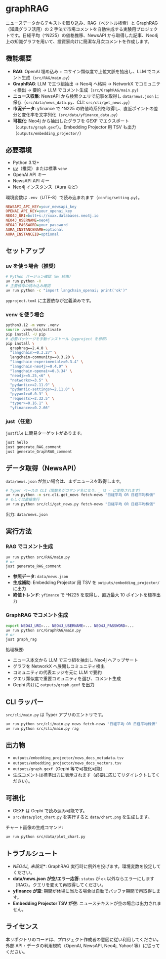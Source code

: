 # graphRAG

ニュースデータからテキストを取り込み、RAG（ベクトル検索）と GraphRAG（知識グラフ活用）の 2 手法で市場コメントを自動生成する実験用プロジェクトです。日経平均（^N225）の価格推移、NewsAPI から取得した記事、Neo4j 上の知識グラフを用いて、投資家向けに簡潔な月次コメントを作成します。

## 機能概要

- **RAG**: OpenAI 埋め込み + コサイン類似度で上位文脈を抽出し、LLM でコメント生成（`src/RAG/main.py`）
- **GraphRAG**: LLM で三つ組抽出 → Neo4j へ格納 → NetworkX でコミュニティ検出 → 要約 → LLM でコメント生成（`src/GraphRAG/main.py`）
- **ニュース収集**: NewsAPI から検索クエリで記事を取得し `data/news.json` に保存（`src/data/news_data.py`、CLI: `src/cli/get_news.py`）
- **市況データ**: yfinance で ^N225 の終値時系列を取得し、直近ポイントの差分と変化率を文字列化（`src/data/yfinance_data.py`）
- **可視化**: Neo4j から抽出したグラフを GEXF でエクスポート（`outputs/graph.gexf`）。Embedding Projector 用 TSV も出力（`outputs/embedding_projector/`）

## 必要環境

- Python 3.12+
- [uv](https://github.com/astral-sh/uv)（推奨）または標準 `venv`
- OpenAI API キー
- NewsAPI API キー
- Neo4j インスタンス（Aura など）

環境変数は `.env`（UTF-8）で読み込まれます（`config/setting.py`）。

```ini
NEWSAPI_API_KEY=your_newsapi_key
OPENAI_API_KEY=your_openai_key
NEO4J_URI=bolt+s://xxxx.databases.neo4j.io
NEO4J_USERNAME=neo4j
NEO4J_PASSWORD=your_password
AURA_INSTANCENAME=optional
AURA_INSTANCEID=optional
```

## セットアップ

### uv を使う場合（推奨）

```bash
# Python バージョン確認（uv 経由）
uv run python -V
# 主要依存の読み込み確認
uv run python -c "import langchain_openai; print('ok')"
```

`pyproject.toml` に主要依存が定義済みです。

### venv を使う場合

```bash
python3.12 -m venv .venv
source .venv/bin/activate
pip install -U pip
# 必要パッケージを手動インストール（pyproject を参照）
pip install \
  graphrag==2.4.0 \
  "langchain>=0.3.27" \
  langchain-community==0.3.20 \
  "langchain-experimental>=0.3.4" \
  "langchain-neo4j>=0.4.0" \
  "langchain-openai>=0.3.34" \
  "neo4j>=5.25,<6" \
  "networkx>=3.5" \
  "pydantic>=2.11.9" \
  "pydantic-settings>=2.11.0" \
  "pyyaml>=6.0.3" \
  "requests>=2.32.5" \
  "typer>=0.16.1" \
  "yfinance>=0.2.66"
```

### just（任意）

`justfile` に簡易ターゲットがあります。

```bash
just hello
just generate_RAG_comment
just generate_GraphRAG_comment
```

## データ取得（NewsAPI）

`data/news.json` が無い場合は、まずニュースを取得します。

```bash
# Typer ベースの CLI（関数名がコマンド名になり、_ は - に変換されます）
uv run python -m src.cli.get_news fetch-news "日経平均 OR 日経平均株価"
# もしくは直接実行
uv run python src/cli/get_news.py fetch-news "日経平均 OR 日経平均株価"
```

出力: `data/news.json`

## 実行方法

### RAG でコメント生成

```bash
uv run python src/RAG/main.py
# or
just generate_RAG_comment
```

- **参照データ**: `data/news.json`
- **生成補助**: Embedding Projector 用 TSV を `outputs/embedding_projector/` に出力
- **終値トレンド**: `yfinance` で ^N225 を取得し、直近最大 10 ポイントを標準出力

### GraphRAG でコメント生成

```bash
export NEO4J_URI=... NEO4J_USERNAME=... NEO4J_PASSWORD=...
uv run python src/GraphRAG/main.py
# or
just graph_rag
```

処理概要:

- ニュース本文から LLM で三つ組を抽出し Neo4j へアップサート
- グラフを NetworkX へ展開しコミュニティ検出
- コミュニティの代表エッジを元に LLM で要約
- クエリ類似度で重要コミュニティを選び、コメント生成
- Gephi 向けに `outputs/graph.gexf` を出力

## CLI ラッパー

`src/cli/main.py` は Typer アプリのエントリです。

```bash
uv run python src/cli/main.py news fetch-news "日経平均 OR 日経平均株価"
uv run python src/cli/main.py rag
```

## 出力物

- `outputs/embedding_projector/news_docs_metadata.tsv`
- `outputs/embedding_projector/news_docs_vectors.tsv`
- `outputs/graph.gexf`（Gephi 等で可視化可能）
- 生成コメントは標準出力に表示されます（必要に応じてリダイレクトしてください）。

## 可視化

- GEXF は Gephi で読み込み可能です。
- `src/data/plot_chart.py` を実行すると `data/chart.png` を生成します。

チャート画像の生成コマンド:

```bash
uv run python src/data/plot_chart.py
```

## トラブルシュート

- **NEO4J_* 未設定**: GraphRAG 実行時に例外を投げます。環境変数を設定してください。
- **data/news.json が空/エラー応答**: `status` が `ok` 以外ならエラーにします（RAG）。クエリを変えて再取得してください。
- **yfinance が空**: 期間が休場に当たる場合は自動でバッファ期間で再取得します。
- **Embedding Projector TSV が空**: ニューステキストが空の場合は出力されません。

## ライセンス

本リポジトリのコードは、プロジェクト作成者の意図に従い利用してください。外部 API・データの利用規約（OpenAI, NewsAPI, Neo4j, Yahoo! 等）に従ってください。
